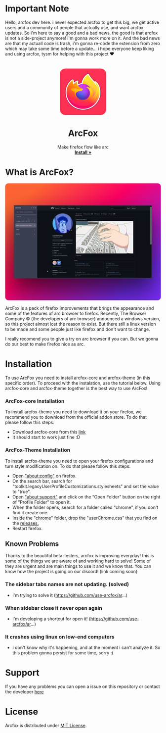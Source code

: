 # Important Note

Hello, arcfox dev here. i never expected arcfox to get this big, we get active users and a community of people that actually use, and want arcfox updates. So i'm here to say a good and a bad news, the good is that arcfox is not a side-project anymore! i'm gonna work more on it. And the bad news are that my actuall code is trash, i'm gonna re-code the extension from zero which may take some time before a update... i hope everyone keep liking and using arcfox, tysm for helping with this project ❤

#

<p align="center">
  <a href="#">
  </a>
  <p align="center">
   <img width="150" height="150" src="/logo.png" alt="Logo">
  </p>
  <h1 align="center"><b>ArcFox</b></h1>
  <p align="center">
  Make firefox flow like arc
    <br />
    <a href="https://github.com/use-arcfox/arcfox/releases"><strong>Install »</strong></a>
    <br />
  </p>
</p>

# What is ArcFox?
<img src="screenshot.png"/>

ArcFox is a pack of firefox improvements that brings the appearance and some of the features of arc browser to firefox. Recently, The Browser Company © (the developers of arc browser) announced a windows version, so this project almost lost the reason to exist. But there still a linux version to be made and some people just like firefox and don't want to change.

I really recomend you to give a try on arc browser if you can. But we gonna do our best to make firefox nice as arc.

# Installation
To use ArcFox you need to install arcfox-core and arcfox-theme (in this specific order). To proceed with the instalation, use the tutorial below. Using arcfox-core and arcfox-theme together is the best way to use ArcFox!

### ArcFox-core Installation
To install arcfox-theme you need to download it on your firefox, we recommend you to download from the official addon store. To do that please follow this steps:

- Download arcfox-core from this [link](https://addons.mozilla.org/en-US/firefox/addon/arcfox/)
- It should start to work just fine :D

### ArcFox-Theme Installation
To install arcfox-theme you need to open your firefox configurations and turn style modification on. To do that please follow this steps:

- Open <a href="about:config">"about:config"</a> on firefox.
- On the search bar, search for "toolkit.legacyUserProfileCustomizations.stylesheets" and set the value to "true".
- Open <a href="about:support">"about:support"</a> and click on the “Open Folder” button on the right of "Profile Folder" to open it.
- When the folder opens, search for a folder called "chrome", if you don't find it create one.
- Inside the "chrome" folder, drop the "userChrome.css" that you find on the <a href="https://github.com/use-arcfox/arcfox/releases">releases.</a>
- Restart firefox.

## Known Problems
Thanks to the beautiful beta-testers, arcfox is improving everyday! this is some of the things we are aware of and working hard to solve! Some of they are urgent and are main things to use it and we know that. You can know how the project is going on our discord! (link coming soon)

### The sidebar tabs names are not updating. (solved)
- I'm trying to solve it (https://github.com/use-arcfox/ar...)

### When sidebar close it never open again
- I'm developing a shortcut for open it! (https://github.com/use-arcfox/ar...)

### It crashes using linux on low-end computers
- I don't know why it's happening, and at the moment i can't analyze it. So this problem gonna persist for some time, sorry :(

# Support
If you have any problems you can open a issue on this repository or contact the developer [here](https://discord.gg/VRBVsjJ7NQ)

# License
Arcfox is distributed under [MIT License](/LICENSE).
